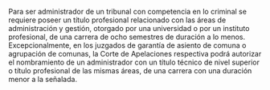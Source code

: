 Para ser administrador de un tribunal con competencia en lo criminal se requiere poseer un título profesional relacionado con las áreas de administración y gestión, otorgado por una universidad o por un instituto profesional, de una carrera de ocho semestres de duración a lo menos. Excepcionalmente, en los juzgados de garantía de asiento de comuna o agrupación de comunas, la Corte de Apelaciones respectiva podrá autorizar el nombramiento de un administrador con un título técnico de nivel superior o título profesional de las mismas áreas, de una carrera con una duración menor a la señalada.
